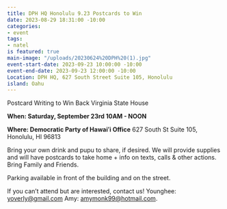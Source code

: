 ```yaml
---
title: DPH HQ Honolulu 9.23 Postcards to Win
date: 2023-08-29 18:31:00 -10:00
categories:
- event
tags:
- natel
is featured: true
main-image: "/uploads/20230624%20DPH%20(1).jpg"
event-start-date: 2023-09-23 10:00:00 -10:00
event-end-date: 2023-09-23 12:00:00 -10:00
Location: DPH HQ, 627 South Street Suite 105, Honolulu
island: Oahu
---
```


Postcard Writing to Win Back Virginia State House

**When: Saturday, September 23rd 10AM - NOON**

**Where: Democratic Party of Hawaiʻi Office** 627 South St Suite 105, Honolulu, HI 96813

Bring your own drink and pupu to share, if desired. We will provide supplies and will have postcards to take home + info on texts, calls & other actions. Bring Family and Friends.

Parking available in front of the building and on the street.

If you can’t attend but are interested, contact us! Younghee: yoverly@gmail.com Amy: amymonk99@hotmail.com.